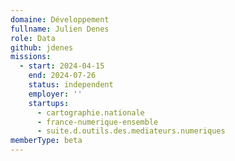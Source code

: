 ```yaml
---
domaine: Développement
fullname: Julien Denes
role: Data
github: jdenes
missions:
  - start: 2024-04-15
    end: 2024-07-26
    status: independent
    employer: ''
    startups:
      - cartographie.nationale
      - france-numerique-ensemble
      - suite.d.outils.des.mediateurs.numeriques
memberType: beta
---
```

